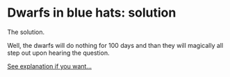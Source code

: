 # Dwarfs in blue hats: solution

The solution.

Well, the dwarfs will do nothing for 100 days and than they will magically all step out upon hearing the question.

[See explanation if you want...](explanation.md)
